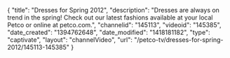 {
    "title": "Dresses for Spring 2012",
    "description": "Dresses are always on trend in the spring! Check out our latest fashions available at your local Petco or online at petco.com.",
    "channelid": "145113",
    "videoid": "145385",
    "date_created": "1394762648",
    "date_modified": "1418181182",
    "type": "captivate",
    "layout": "channelVideo",
    "url": "\/petco-tv\/dresses-for-spring-2012\/145113-145385"
}